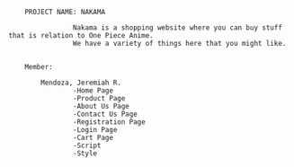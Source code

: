 		PROJECT NAME: NAKAMA

					Nakama is a shopping website where you can buy stuff that is relation to One Piece Anime. 
					We have a variety of things here that you might like.


		Member:

			Mendoza, Jeremiah R.
					-Home Page
					-Product Page 
					-About Us Page
					-Contact Us Page
					-Registration Page
					-Login Page
					-Cart Page
					-Script
					-Style

